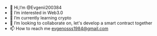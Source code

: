 - 👋 Hi,I’m @Evgenii200384
- 👀 I’m interested in Web3.0
- 🌱 I’m currently learning crypto 
- 💞️ I’m looking to collaborate on, let's develop a smart contract together
- 📫 How to reach me evgenosss1984@gmail.com

<!---
Evgenii200384/Evgenii200384 is a ✨ special ✨ repository because its `README.md` (this file) appears on your GitHub profile.
You can click the Preview link to take a look at your changes.
--->
